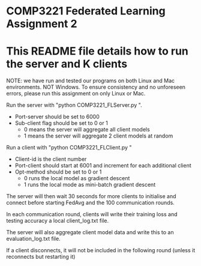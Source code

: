 # COMP3221 Federated Learning Assignment 2
# This README file details how to run the server and K clients

NOTE: we have run and tested our programs on both Linux and Mac environments. NOT Windows. To ensure consistency and no unforeseen errors, please run this assignment on only Linux or Mac.

Run the server with "python COMP3221_FLServer.py <Port-server> <Sub-client>".
 - Port-server should be set to 6000
 - Sub-client flag should be set to 0 or 1
   - 0 means the server will aggregate all client models
   - 1 means the server will aggregate 2 client models at random

Run a client with "python COMP3221_FLClient.py <Client-id> <Port-client> <Opt-method>"
 - Client-id is the client number
 - Port-client should start at 6001 and increment for each additional client
 - Opt-method should be set to 0 or 1
   - 0 runs the local model as gradient descent
   - 1 runs the local mode as mini-batch gradient descent

The server will then wait 30 seconds for more clients to initialise and connect before starting FedAvg and the 100 communication rounds.

In each communication round, clients will write their training loss and testing accuracy a local client<id>_log.txt file.

The server will also aggregate client model data and write this to an evaluation_log.txt file.

If a client disconnects, it will not be included in the following round (unless it reconnects but restarting it)
